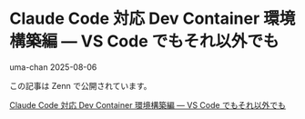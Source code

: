 # Claude Code 対応 Dev Container 環境構築編 ― VS Code でもそれ以外でも
uma-chan
2025-08-06

この記事は Zenn で公開されています。

[Claude Code 対応 Dev Container 環境構築編 ― VS Code
でもそれ以外でも](https://zenn.dev/genda_jp/articles/2025-08-06-devcontainer-claude-code)
